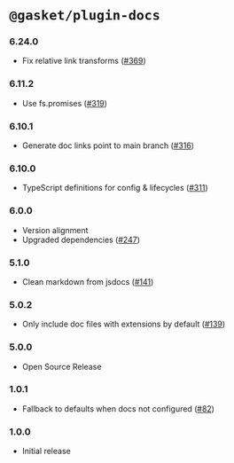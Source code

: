 # `@gasket/plugin-docs`

### 6.24.0

- Fix relative link transforms ([#369])

### 6.11.2

- Use fs.promises ([#319])

### 6.10.1

- Generate doc links point to main branch ([#316]) 

### 6.10.0

- TypeScript definitions for config & lifecycles ([#311])

### 6.0.0

- Version alignment
- Upgraded dependencies ([#247])

### 5.1.0

- Clean markdown from jsdocs ([#141])

### 5.0.2

- Only include doc files with extensions by default ([#139])

### 5.0.0

- Open Source Release

### 1.0.1

- Fallback to defaults when docs not configured ([#82])

### 1.0.0

- Initial release


[#82]:https://github.com/godaddy/gasket/pull/82
[#139]:https://github.com/godaddy/gasket/pull/139
[#141]: https://github.com/godaddy/gasket/pull/141
[#247]: https://github.com/godaddy/gasket/pull/247
[#311]: https://github.com/godaddy/gasket/pull/311
[#316]: https://github.com/godaddy/gasket/pull/316
[#319]: https://github.com/godaddy/gasket/pull/319
[#369]: https://github.com/godaddy/gasket/pull/369
